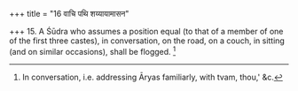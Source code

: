 +++
title = "16 वाचि पथि शय्यायामासन"

+++
15. A Śūdra who assumes a position equal (to that of a member of one of the first three castes), in conversation, on the road, on a couch, in sitting (and on similar occasions), shall be flogged. [^5] 


[^5]:  In conversation, i.e. addressing Āryas familiarly, with tvam, thou,' &c.
